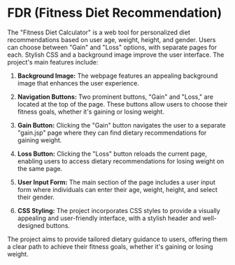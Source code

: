 # FDR (Fitness Diet Recommendation)
The "Fitness Diet Calculator" is a web tool for personalized diet recommendations based on user age, weight, height, and gender. Users can choose between "Gain" and "Loss" options, with separate pages for each. Stylish CSS and a background image improve the user interface.
The project's main features include:

1. **Background Image:** The webpage features an appealing background image that enhances the user experience.

2. **Navigation Buttons:** Two prominent buttons, "Gain" and "Loss," are located at the top of the page. These buttons allow users to choose their fitness goals, whether it's gaining or losing weight.

3. **Gain Button:** Clicking the "Gain" button navigates the user to a separate "gain.jsp" page where they can find dietary recommendations for gaining weight.

4. **Loss Button:** Clicking the "Loss" button reloads the current page, enabling users to access dietary recommendations for losing weight on the same page.

5. **User Input Form:** The main section of the page includes a user input form where individuals can enter their age, weight, height, and select their gender.

6. **CSS Styling:** The project incorporates CSS styles to provide a visually appealing and user-friendly interface, with a stylish header and well-designed buttons.

The project aims to provide tailored dietary guidance to users, offering them a clear path to achieve their fitness goals, whether it's gaining or losing weight.
